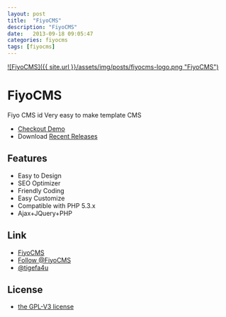 ```yaml
---
layout: post
title:  "FiyoCMS"
description: "FiyoCMS"
date:   2013-09-18 09:05:47
categories: fiyocms
tags: [fiyocms]
---
```


<span class="btn btn-info">[![FiyoCMS]({{ site.url }}/assets/img/posts/fiyocms-logo.png "FiyoCMS")](http://fiyo.org "FiyoCMS")</span>

FiyoCMS
=======

Fiyo CMS id Very easy to make template CMS 

- [Checkout Demo](http://demo.fiyo.org) 
- Download [Recent Releases](http://www.fiyo.org/download)


## Features

- Easy to Design
- SEO Optimizer
- Friendly Coding
- Easy Customize
- Compatible with PHP 5.3.x
- Ajax+JQuery+PHP

## Link

- [FiyoCMS](http://www.fiyo.org)
- [Follow @FiyoCMS](http://twitter.com/FiyoCMS)
- [@tigefa4u](http://tigefa4u.github.io)

## License

- [the GPL-V3 license](LICENSE.txt)